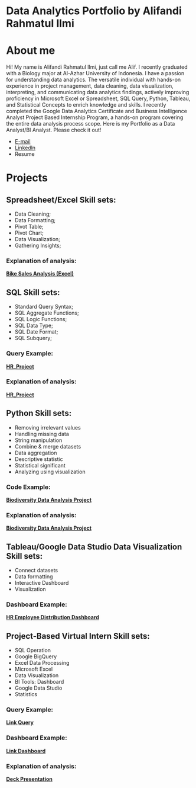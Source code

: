 # Data Analytics Portfolio by Alifandi Rahmatul Ilmi
# About me
Hi! My name is Alifandi Rahmatul Ilmi, just call me Alif. I recently graduated with a Biology major at Al-Azhar University of Indonesia. I have a passion for understanding data analytics. The versatile individual with hands-on experience in project management, data cleaning, data visualization, interpreting, and communicating data analytics findings, actively improving proficiency in Microsoft Excel or Spreadsheet, SQL Query, Python, Tableau, and Statistical Concepts to enrich knowledge and skills. I recently completed the Google Data Analytics Certificate and Business Intelligence Analyst Project Based Internship Program, a hands-on program covering the entire data analysis process scope. Here is my Portfolio as a Data Analyst/BI Analyst. Please check it out!

- [E-mail](ralifandi@gmail.com)
- [Linkedln](www.linkedin.com/in/alifandi-rahmatul)
- Resume

# Projects

## Spreadsheet/Excel Skill sets:
- Data Cleaning;
- Data Formatting;
- Pivot Table;
- Pivot Chart;
- Data Visualization;
- Gathering Insights;

### Explanation of analysis: 
**[Bike Sales Analysis (Excel)](https://al1fandi.github.io/Excel_Project/)**

## SQL Skill sets:
- Standard Query Syntax;
- SQL Aggregate Functions;
- SQL Logic Functions;
- SQL Data Type;
- SQL Date Format;
- SQL Subquery;

### Query Example: 
**[HR_Project](https://github.com/al1fandi/HR_Project/tree/1e468d5d7b85ea2e370fdc9a8c39f997e17b63a5/query)**

### Explanation of analysis: 
**[HR_Project](https://al1fandi.github.io/HR_Project/)**

## Python Skill sets:
- Removing irrelevant values
- Handling missing data
- String manipulation
- Combine & merge datasets
- Data aggregation
- Descriptive statistic
- Statistical significant
- Analyzing using visualization
  
### Code Example:
**[Biodiversity Data Analysis Project](https://github.com/al1fandi/Biodiversity_Project/blob/3bccf3ed50a5507f9d67683768678daab54e4d43/code/Biodiversity%20Data%20Analysis%20Project.ipynb)**

### Explanation of analysis: 
**[Biodiversity Data Analysis Project](https://al1fandi.github.io/Biodiversity_Project/)**

## Tableau/Google Data Studio Data Visualization Skill sets: 
- Connect datasets
- Data formatting
- Interactive Dashboard
- Visualization

### Dashboard Example: 
**[HR Employee Distribution Dashboard](https://public.tableau.com/shared/ZG5J378ND?:display_count=n&:origin=viz_share_link)**

## Project-Based Virtual Intern Skill sets:
- SQL Operation
- Google BigQuery
- Excel Data Processing
- Microsoft Excel
- Data Visualization
- BI Tools: Dashboard
- Google Data Studio
- Statistics

### Query Example:
**[Link Query](https://console.cloud.google.com/bigquery?sq=1052968422182:961a30948d464c92841075f20bcd27bf)** 
### Dashboard Example: 
**[Link Dashboard](https://lookerstudio.google.com/reporting/b52c344e-a4d7-441c-8879-9b6f9181a8af)**
### Explanation of analysis: 
**[Deck Presentation](https://docs.google.com/presentation/d/1kCSlxKwXU2dSVX8FmsB0-9i32ZEMVmvMVcwTO1OGrqM/edit?usp=sharing)**
